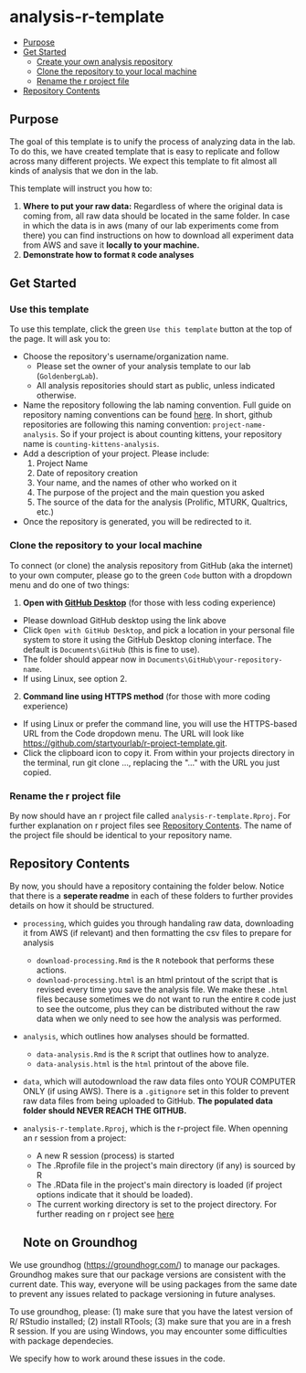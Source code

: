 # analysis-r-template

<!-- toc -->
- [Purpose](#purpose)
- [Get Started](#get-started)
    - [Create your own analysis repository](#create-your-analysis-repository-folder)
    - [Clone the repository to your local machine](#clone-the-repository-to-your-local-machine)
    - [Rename the r project file](#rename-the-r-project-file)
- [Repository Contents](#repository-contents)

<!-- tocstop -->

## Purpose

The goal of this template is to unify the process of analyzing data in the lab. To do this, we have created template that is easy to replicate and follow across many different projects. We expect this template to fit almost all kinds of analysis that we don in the lab.

This template will instruct you how to:

1. **Where to put your raw data:** Regardless of where the original data is coming from, all raw data should be located in the same folder. In case in which the data is in aws (many of our lab experiments come from there) you can find instructions on how to download all experiment data from AWS and save it **locally to your machine.**  
2. **Demonstrate how to format `R` code analyses**

## Get Started

### Use this template

To use this template, click the green `Use this template` button at the top of the page. It will ask you to:

- Choose the repository's username/organization name.
    - Please set the owner of your analysis template to our lab (`GoldenbergLab`).
    - All analysis repositories should start as public, unless indicated otherwise.
- Name the repository following the lab naming convention. Full guide on repository naming conventions can be found [here](https://github.com/GoldenbergLab/naming-conventions#repository-names). In short, github repositories are following this naming convention: `project-name-analysis`. So if your project is about counting kittens, your repository name is `counting-kittens-analysis`.
- Add a description of your project. Please include:
    1. Project Name
    2. Date of repository creation
    3. Your name, and the names of other who worked on it
    4. The purpose of the project and the main question you asked
    5. The source of the data for the analysis (Prolific, MTURK, Qualtrics, etc.)
- Once the repository is generated, you will be redirected to it.

### Clone the repository to your local machine

To connect (or clone) the analysis repository from GitHub (aka the internet) to your own computer, please go to the green `Code` button with a dropdown menu and do one of two things:

1. **Open with [GitHub Desktop](https://desktop.github.com/)** (for those with less coding experience)

- Please download GitHub desktop using the link above
- Click `Open with GitHub Desktop`, and pick a location in your personal file system to store it using the GitHub Desktop cloning interface. The default is `Documents\GitHub` (this is fine to use).
- The folder should appear now in `Documents\GitHub\your-repository-name`.
- If using Linux, see option 2.

2. **Command line using HTTPS method** (for those with more coding experience)

- If using Linux or prefer the command line, you will use the HTTPS-based URL from the Code dropdown menu. The URL will look like https://github.com/startyourlab/r-project-template.git.
- Click the clipboard icon to copy it. From within your projects directory in the terminal, run git clone ..., replacing the "..." with the URL you just copied.

### Rename the r project file
By now should have an r project file called `analysis-r-template.Rproj`. For further explanation on r project files see [Repository Contents](#repository-contents). The name of the project file should be identical to your repository name.

## Repository Contents
By now, you should have a repository containing the folder below. Notice that there is a **seperate readme** in each of these folders to further provides details on how it should be structured.

- `processing`, which guides you through handaling raw data, downloading it from AWS (if relevant) and then formatting the csv files to prepare for analysis
	- `download-processing.Rmd` is the `R` notebook that performs these actions.
	- `download-processing.html` is an html printout of the script that is revised every time you save the analysis file. We make these `.html` files because sometimes we do not want to run the entire `R` code just to see the outcome, plus they can be distributed without the raw data when we only need to see how the analysis was performed.
- `analysis`, which outlines how analyses should be formatted.
	- `data-analysis.Rmd` is the `R` script that outlines how to analyze.
	- `data-analysis.html` is the `html` printout of the above file.
- `data`, which will autodownload the raw data files onto YOUR COMPUTER ONLY (if using AWS). There is a `.gitignore` set in this folder to prevent raw data files from being uploaded to GitHub. **The populated data folder should NEVER REACH THE GITHUB.**
- `analysis-r-template.Rproj`, which is the r-project file. When openning an r session from a project:
  - A new R session (process) is started
  - The .Rprofile file in the project's main directory (if any) is sourced by R
  - The .RData file in the project's main directory is loaded (if project options indicate that it should be loaded).
  - The current working directory is set to the project directory.
  For further reading on r project see [here](https://support.rstudio.com/hc/en-us/articles/200526207-Using-Projects)
  
  ## Note on Groundhog
  
We use groundhog (https://groundhogr.com/) to manage our packages. Groundhog makes sure that our package versions are consistent with the current date. This way, everyone will be using packages from the same date to prevent any issues related to package versioning in future analyses. 

To use groundhog, please: 
(1) make sure that you have the latest version of R/ RStudio installed; 
(2) install RTools; 
(3) make sure that you are in a fresh R session. If you are using Windows, you may encounter some difficulties with package dependecies. 

We specify how to work around these issues in the code. 
